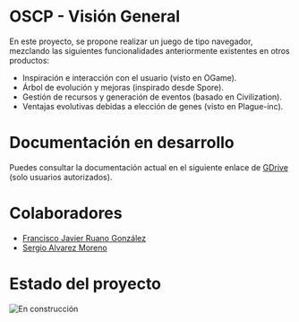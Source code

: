 # OSCP - Visión General
En este proyecto, se propone realizar un juego de tipo navegador, mezclando las siguientes funcionalidades anteriormente existentes en otros productos:
- Inspiración e interacción con el usuario (visto en OGame).
- Árbol de evolución y mejoras (inspirado desde Spore).
- Gestión de recursos y generación de eventos (basado en Civilization).
- Ventajas evolutivas debidas a elección de genes (visto en Plague-inc).

# Documentación en desarrollo
Puedes consultar la documentación actual en el siguiente enlace de [GDrive](https://docs.google.com/document/d/1CGTPqEdlTjZgkq4SoLSsR5P1FtscJvBHmCCOHLONU18/edit#) (solo usuarios autorizados).

# Colaboradores
- [Francisco Javier Ruano González](https://github.com/Frgpaterna)
- [Sergio Alvarez Moreno](https://github.com/alvarez-moreno-sergio)



# Estado del proyecto
![En construcción](https://cdn5.f-cdn.com/contestentries/1041907/15132540/59354f402a324_thumb900.jpg)
